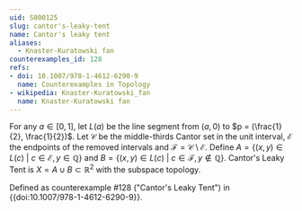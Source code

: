 ```yaml
---
uid: S000125
slug: cantor's-leaky-tent
name: Cantor's leaky tent
aliases:
  - Knaster-Kuratowski fan
counterexamples_id: 128
refs:
- doi: 10.1007/978-1-4612-6290-9
  name: Counterexamples in Topology
- wikipedia: Knaster-Kuratowski_fan
  name: Knaster-Kuratowski fan
---
```

For any $a \in [0,1]$, let $L(a)$ be the line segment from $(a,0)$ to $p = (\frac{1}{2}, \frac{1}{2})$. Let $\mathcal{C}$ be the middle-thirds Cantor set in the unit interval, $\mathcal{E}$ the endpoints of the removed intervals and $\mathcal{F} = \mathcal{C} \setminus \mathcal{E}$. Define $A = \{(x,y) \in L(c)\ |\ c \in \mathcal{E}, y \in \mathbb{Q}\}$ and $B = \{(x,y) \in L(c)\ |\ c \in \mathcal{F}, y \not\in \mathbb{Q}\}$. Cantor's Leaky Tent is $X = A \cup B \subset \mathbb{R}^2$ with the subspace topology.

Defined as counterexample #128 ("Cantor's Leaky Tent")
in {{doi:10.1007/978-1-4612-6290-9}}.

<!-- ![](http://i.imgur.com/P36Jx0z.png?1) -->
